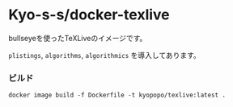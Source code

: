 # Kyo-s-s/docker-texlive

bullseyeを使ったTeXLiveのイメージです。

`plistings`, `algorithms`, `algorithmics` を導入してあります。

### ビルド
```
docker image build -f Dockerfile -t kyopopo/texlive:latest .
```
